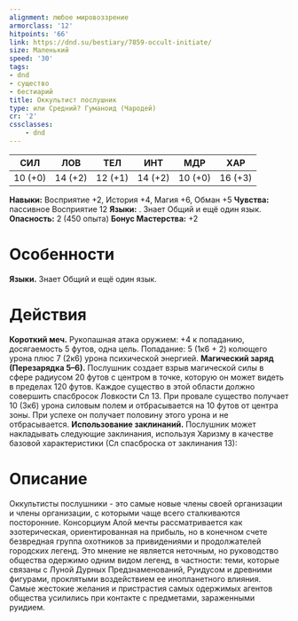 ```yaml
---
alignment: любое мировоззрение
armorclass: '12'
hitpoints: '66'
link: https://dnd.su/bestiary/7859-occult-initiate/
size: Маленький
speed: '30'
tags:
- dnd
- существо
- бестиарий
title: Оккультист послушник
type: или Средний? Гуманоид (Чародей)
cr: '2'
cssclasses:
    - dnd
---
```



| СИЛ | ЛОВ | ТЕЛ | ИНТ | МДР | ХАР |
|---|---|---|---|---|---|
| 10 (+0) | 14 (+2) | 12 (+1) | 14 (+2) | 10 (+0) | 16 (+3) |
**Навыки:** Восприятие +2, История +4, Магия +6, Обман +5
**Чувства:** пассивное Восприятие 12
**Языки:** . Знает Общий и ещё один язык.
**Опасность:** 2 (450 опыта)
**Бонус Мастерства:** +2


# Особенности
**Языки.** Знает Общий и ещё один язык.


# Действия
**Короткий меч.** Рукопашная атака оружием: +4 к попаданию, досягаемость 5 футов, одна цель. Попадание: 5 (1к6 + 2) колющего урона плюс 7 (2к6) урона психической энергией.
**Магический заряд (Перезарядка 5–6).** Послушник создает взрыв магической силы в сфере радиусом 20 футов с центром в точке, которую он может видеть в пределах 120 футов. Каждое существо в этой области должно совершить спасбросок Ловкости Сл 13. При провале существо получает 10 (3к6) урона силовым полем и отбрасывается на 10 футов от центра зоны. При успехе он получает половину этого урона и не отбрасывается.
**Использование заклинаний.** Послушник может накладывать следующие заклинания, используя Харизму в качестве базовой характеристики (Сл спасброска от заклинания 13):


# Описание
Оккультисты послушники - это самые новые члены своей организации и члены организации, с которыми чаще всего сталкиваются посторонние. Консорциум Алой мечты рассматривается как эзотерическая, ориентированная на прибыль, но в конечном счете безвредная группа охотников за привидениями и продолжателей городских легенд. Это мнение не является неточным, но руководство общества одержимо одним видом легенд, в частности: теми, которые связаны с Луной Дурных Предзнаменований, Руидусом и древними фигурами, проклятыми воздействием ее инопланетного влияния. Самые жестокие желания и пристрастия самых одержимых агентов общества усилились при контакте с предметами, зараженными руидием.